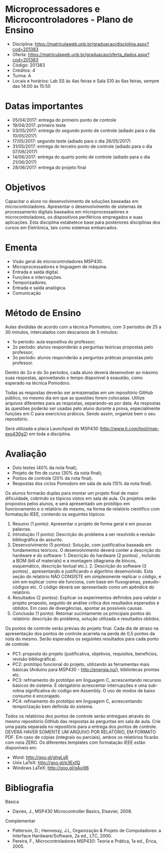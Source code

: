 # Microprocessadores e Microcontroladores - Plano de Ensino

- Disciplina: https://matriculaweb.unb.br/graduacao/disciplina.aspx?cod=201383
- Oferta: https://matriculaweb.unb.br/graduacao/oferta_dados.aspx?cod=201383
- Código: 201383
- Créditos: 4
- Turma: A
- Locais e horários: Lab SS às 4as feiras e Sala S10 às 6as feiras, sempre das 14:00 às 15:50

# Datas importantes

- 05/04/2017: entrega do primeiro ponto de controle
- 19/04/2017: primeiro teste
- 03/05/2017: entrega do segundo ponto de controle (adiado para o dia 10/05/2017)
- 17/05/2017: segundo teste (adiado para o dia 26/05/2017)
- 31/05/2017: entrega do terceiro ponto de controle (adiado para o dia 07/06/2017)
- 14/06/2017: entrega do quarto ponto de controle (adiado para o dia 21/06/2017)
- 28/06/2017: entrega do projeto final

# Objetivos

Capacitar o aluno no desenvolvimento de soluções baseadas em microcontroladores. Apresentar o desenvolvimento de sistemas de processamento digitais baseados em microprocessadores e microcontroladores, os dispositivos periféricos empregados e suas aplicações. Esta disciplina estabelece base para posteriores disciplinas dos cursos em Eletrônica, tais como sistemas embarcados.

# Ementa

- Visão geral de microcontroladores MSP430.
- Microprocessadores e linguagem de máquina.
- Entrada e saída digital.
- Funções e interrupções.
- Temporizadores.
- Entrada e saída analógica.
- Comunicação

# Método de Ensino

Aulas divididas de acordo com a técnica Pomodoro, com 3 períodos de 25 a 30 minutos, intercalados com descansos de 5 minutos:

- 1o período: aula expositiva do professor;
- 2o período: alunos responderão a perguntas teóricas propostas pelo professor;
- 3o período: alunos responderão a perguntas práticas propostas pelo professor.

Dentro do 2o e do 3o períodos, cada aluno deverá desenvolver ao máximo suas respostas, aproveitando o tempo disponível à exaustão, como esperado na técnica Pomodoro.

Todas as respostas deverão ser armazenadas em um repositório GitHub público, no mesmo dia em que as questões forem colocadas. Utilize arquivos diferentes para as respostas, separando-as por data. As respostas às questões poderão ser usadas pelo aluno durante a prova, especialmente funções em C para exercícios práticos. Sendo assim, organize bem o seu repositório.

Será utilizada a placa Launchpad do MSP430 (http://www.ti.com/tool/msp-exp430g2) em toda a disciplina.

# Avaliação

- Dois testes (40% da nota final);
- Projeto de fim de curso (30% da nota final);
- Pontos de controle (20% da nota final).
- Respostas dos ciclos Pomodoro em sala de aula (10% da nota final).

Os alunos formarão duplas para montar um projeto final de maior dificuldade, cobrindo os tópicos vistos em sala de aula. Os projetos serão propostos pelos alunos, e será apresentado um protótipo em funcionamento e o relatório do mesmo, na forma de relatório científico com formatação IEEE, contendo os seguintes tópicos:

  1. Resumo (1 ponto): Apresentar o projeto de forma geral e em poucas palavras.
  2. Introdução (1 ponto): Descrição do problema a ser resolvido e revisão bibliográfica do assunto.
  3. Desenvolvimento (5 pontos): Solução, com justificativa baseada em fundamentos teóricos. O desenvolvimento deverá conter a descrição do hardware e do software:
    1. Descrição do hardware (2 pontos) , incluindo a BOM (bill of materials) e a montagem (diagrama de blocos, esquemático, descrição textual etc.).
    2. Descrição do software (3 pontos) , apresentando e justificando o algoritmo desenvolvido. Esta seção do relatório NÃO CONSISTE em simplesmente replicar o código, e sim em explicar como ele funciona, com base em fluxogramas, pseudo-códigos etc. O código deverá ser apresentado como um apêndice do relatório.
  4. Resultados (2 pontos): Explicar os experimentos definidos para validar o projeto proposto, seguido de análise crítica dos resultados esperados e obtidos. Em caso de divergências, apontar as possíveis causas.
  5. Conclusão (1 ponto): Retomar sucintamente os principais pontos do relatório: descrição do problema, solução utilizada e resultados obtidos.

Os pontos de controle serão prévias do projeto final. Cada dia de atraso na apresentação dos pontos de controle acarreta na perda de 0,5 pontos da nota do mesmo. Serão esperados os seguintes resultados para cada ponto de controle:

- PC1: proposta do projeto (justificativa, objetivos, requisitos, benefícios, revisão bibliográfica).
- PC2: protótipo funcional do projeto, utilizando as ferramentas mais básicas (Arduino para MSP430 - http://energia.nu/), bibliotecas prontas etc.
- PC3: refinamento do protótipo em linguagem C, acrescentando recursos básicos de sistema. É obrigatório acrescentar interrupções e uma sub-rotina significativa do código em Assembly. O uso de modos de baixo consumo é encorajado.
- PC4: refinamento do protótipo em linguagem C, acrescentando temporização bem definida do sistema.

Todos os relatórios dos pontos de controle serão entregues através do mesmo repositório GitHub das respostas às perguntas em sala de aula. Crie uma pasta separada no repositório para a entrega dos pontos de controle. DEVERÁ HAVER SOMENTE UM ARQUIVO POR RELATÓRIO, EM FORMATO PDF. Em caso de cópias (integrais ou parciais), ambos os relatórios ficarão com nota ZERO. Os diferentes templates com formatação IEEE estão disponíveis em:

- Word: http://goo.gl/ghgLsR
- Unix LaTeX: http://goo.gl/p3ExfQ
- Windows LaTeX: http://goo.gl/gAxi96

# Bibliografia

Básica

- Davies, J., MSP430 Microcontroller Basics, Elsevier, 2008.

Complementar

- Patterson, D.; Hennessy, J.L, Organização & Projeto de Computadores: a Interface Hardware/Software, 2a ed., LTC, 2000.
- Pereira, F., Microcontroladores MSP430: Teoria e Prática, 1a ed., Érica, 2005.
